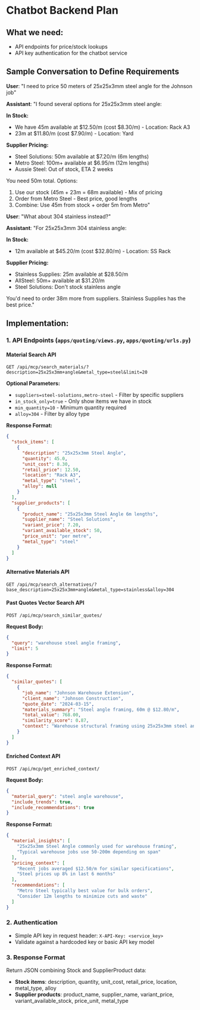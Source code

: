 # Chatbot Backend Plan

## What we need:
- API endpoints for price/stock lookups
- API key authentication for the chatbot service

## Sample Conversation to Define Requirements

**User**: "I need to price 50 meters of 25x25x3mm steel angle for the Johnson job"

**Assistant**: "I found several options for 25x25x3mm steel angle:

**In Stock:**
- We have 45m available at $12.50/m (cost $8.30/m) - Location: Rack A3
- 23m at $11.80/m (cost $7.90/m) - Location: Yard 

**Supplier Pricing:**
- Steel Solutions: 50m available at $7.20/m (6m lengths)
- Metro Steel: 100m+ available at $6.95/m (12m lengths) 
- Aussie Steel: Out of stock, ETA 2 weeks

You need 50m total. Options:
1. Use our stock (45m + 23m = 68m available) - Mix of pricing
2. Order from Metro Steel - Best price, good lengths
3. Combine: Use 45m from stock + order 5m from Metro"

**User**: "What about 304 stainless instead?"

**Assistant**: "For 25x25x3mm 304 stainless angle:

**In Stock:**
- 12m available at $45.20/m (cost $32.80/m) - Location: SS Rack 

**Supplier Pricing:**
- Stainless Supplies: 25m available at $28.50/m 
- AllSteel: 50m+ available at $31.20/m
- Steel Solutions: Don't stock stainless angle

You'd need to order 38m more from suppliers. Stainless Supplies has the best price."

## Implementation:

### 1. API Endpoints (`apps/quoting/views.py`, `apps/quoting/urls.py`)

#### Material Search API
`GET /api/mcp/search_materials/?description=25x25x3mm+angle&metal_type=steel&limit=20`

**Optional Parameters:**
- `suppliers=steel-solutions,metro-steel` - Filter by specific suppliers
- `in_stock_only=true` - Only show items we have in stock
- `min_quantity=10` - Minimum quantity required
- `alloy=304` - Filter by alloy type

**Response Format:**
```json
{
  "stock_items": [
    {
      "description": "25x25x3mm Steel Angle",
      "quantity": 45.0,
      "unit_cost": 8.30,
      "retail_price": 12.50,
      "location": "Rack A3",
      "metal_type": "steel",
      "alloy": null
    }
  ],
  "supplier_products": [
    {
      "product_name": "25x25x3mm Steel Angle 6m lengths",
      "supplier_name": "Steel Solutions", 
      "variant_price": 7.20,
      "variant_available_stock": 50,
      "price_unit": "per metre",
      "metal_type": "steel"
    }
  ]
}
```

#### Alternative Materials API
`GET /api/mcp/search_alternatives/?base_description=25x25x3mm+angle&metal_type=stainless&alloy=304`

#### Past Quotes Vector Search API
`POST /api/mcp/search_similar_quotes/`

**Request Body:**
```json
{
  "query": "warehouse steel angle framing",
  "limit": 5
}
```

**Response Format:**
```json
{
  "similar_quotes": [
    {
      "job_name": "Johnson Warehouse Extension", 
      "client_name": "Johnson Construction",
      "quote_date": "2024-03-15",
      "materials_summary": "Steel angle framing, 60m @ $12.80/m",
      "total_value": 768.00,
      "similarity_score": 0.87,
      "context": "Warehouse structural framing using 25x25x3mm steel angle"
    }
  ]
}
```

#### Enriched Context API
`POST /api/mcp/get_enriched_context/`

**Request Body:**
```json
{
  "material_query": "steel angle warehouse",
  "include_trends": true,
  "include_recommendations": true
}
```

**Response Format:**
```json
{
  "material_insights": [
    "25x25x3mm Steel Angle commonly used for warehouse framing",
    "Typical warehouse jobs use 50-200m depending on span"
  ],
  "pricing_context": [
    "Recent jobs averaged $12.50/m for similar specifications",
    "Steel prices up 8% in last 6 months"
  ],
  "recommendations": [
    "Metro Steel typically best value for bulk orders",
    "Consider 12m lengths to minimize cuts and waste"
  ]
}
```

### 2. Authentication
- Simple API key in request header: `X-API-Key: <service_key>`
- Validate against a hardcoded key or basic API key model

### 3. Response Format
Return JSON combining Stock and SupplierProduct data:
- **Stock items**: description, quantity, unit_cost, retail_price, location, metal_type, alloy
- **Supplier products**: product_name, supplier_name, variant_price, variant_available_stock, price_unit, metal_type
